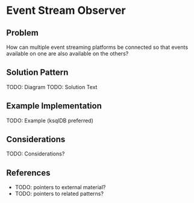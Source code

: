 # Event Stream Observer

## Problem
How can multiple event streaming platforms be connected so that events available on one are also available on the others?

## Solution Pattern
TODO: Diagram
TODO: Solution Text

## Example Implementation
TODO: Example (ksqlDB preferred)

## Considerations
TODO: Considerations?

## References
* TODO: pointers to external material?
* TODO: pointers to related patterns?

